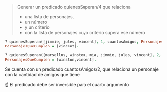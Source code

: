 > Generar un predicado quienesSuperan/4 que relaciona 
>
> * una lista de personajes, 
> * un número 
> * y un criterio
> * con la lista de personajes cuyo criterio supera ese número

``` prolog
? quienesSuperan([jimmie, jules, vincent], 1, cuantosAmigos, PersonajesQueCumplen).
PersonajesQueCumplen = [vincent].

? quienesSuperan([marsellus, winston, mia, jimmie, jules, vincent], 2, cantidadEncargos, PersonajesQueCumplen).
PersonajesQueCumplen = [winston,vincent].
```

Se cuenta con un predicado cuantosAmigos/2, que relaciona un personaje con la 
cantidad de amigos que tiene

:point_up: El predicado debe ser inversible para el cuarto argumento

